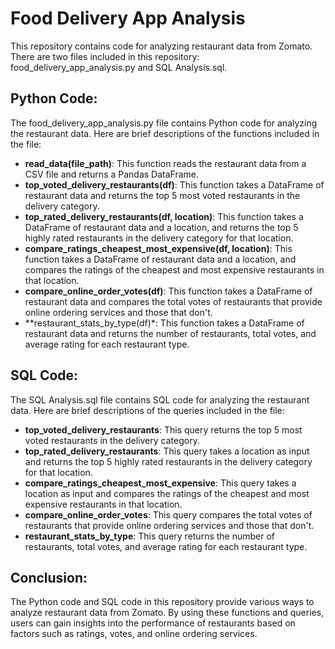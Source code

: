 # Food Delivery App Analysis
This repository contains code for analyzing restaurant data from Zomato. There are two files included in this repository: food_delivery_app_analysis.py and SQL Analysis.sql.

## Python Code:
The food_delivery_app_analysis.py file contains Python code for analyzing the restaurant data. Here are brief descriptions of the functions included in the file:
- **read_data(file_path)**: This function reads the restaurant data from a CSV file and returns a Pandas DataFrame.
- **top_voted_delivery_restaurants(df)**: This function takes a DataFrame of restaurant data and returns the top 5 most voted restaurants in the delivery category.
- **top_rated_delivery_restaurants(df, location)**: This function takes a DataFrame of restaurant data and a location, and returns the top 5 highly rated restaurants in the delivery category for that location.
- **compare_ratings_cheapest_most_expensive(df, location)**: This function takes a DataFrame of restaurant data and a location, and compares the ratings of the cheapest and most expensive restaurants in that location.
- **compare_online_order_votes(df)**: This function takes a DataFrame of restaurant data and compares the total votes of restaurants that provide online ordering services and those that don't.
- **restaurant_stats_by_type(df)*: This function takes a DataFrame of restaurant data and returns the number of restaurants, total votes, and average rating for each restaurant type.

## SQL Code:
The SQL Analysis.sql file contains SQL code for analyzing the restaurant data. Here are brief descriptions of the queries included in the file:
- **top_voted_delivery_restaurants**: This query returns the top 5 most voted restaurants in the delivery category.
- **top_rated_delivery_restaurants**: This query takes a location as input and returns the top 5 highly rated restaurants in the delivery category for that location.
- **compare_ratings_cheapest_most_expensive**: This query takes a location as input and compares the ratings of the cheapest and most expensive restaurants in that location.
- **compare_online_order_votes**: This query compares the total votes of restaurants that provide online ordering services and those that don't.
- **restaurant_stats_by_type**: This query returns the number of restaurants, total votes, and average rating for each restaurant type.

## Conclusion:
The Python code and SQL code in this repository provide various ways to analyze restaurant data from Zomato. By using these functions and queries, users can gain insights into the performance of restaurants based on factors such as ratings, votes, and online ordering services.




